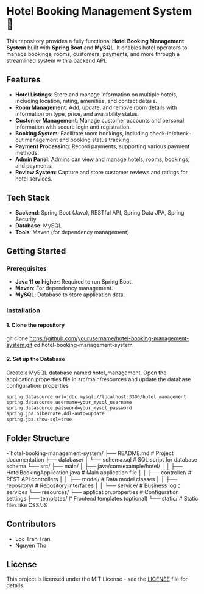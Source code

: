 # Hotel Booking Management System 🏨

This repository provides a fully functional **Hotel Booking Management System** built with **Spring Boot** and **MySQL**. It enables hotel operators to manage bookings, rooms, customers, payments, and more through a streamlined system with a backend API.

## Features

- **Hotel Listings**: Store and manage information on multiple hotels, including location, rating, amenities, and contact details.
- **Room Management**: Add, update, and remove room details with information on type, price, and availability status.
- **Customer Management**: Manage customer accounts and personal information with secure login and registration.
- **Booking System**: Facilitate room bookings, including check-in/check-out management and booking status tracking.
- **Payment Processing**: Record payments, supporting various payment methods.
- **Admin Panel**: Admins can view and manage hotels, rooms, bookings, and payments.
- **Review System**: Capture and store customer reviews and ratings for hotel services.

## Tech Stack

- **Backend**: Spring Boot (Java), RESTful API, Spring Data JPA, Spring Security
- **Database**: MySQL
- **Tools**: Maven (for dependency management)

## Getting Started

### Prerequisites

- **Java 11 or higher**: Required to run Spring Boot.
- **Maven**: For dependency management.
- **MySQL**: Database to store application data.

### Installation

#### 1. Clone the repository
git clone https://github.com/yourusername/hotel-booking-management-system.git
cd hotel-booking-management-system

#### 2. Set up the Database
Create a MySQL database named hotel_management.
Open the application.properties file in src/main/resources and update the database configuration:
properties

```bash
spring.datasource.url=jdbc:mysql://localhost:3306/hotel_management
spring.datasource.username=your_mysql_username
spring.datasource.password=your_mysql_password
spring.jpa.hibernate.ddl-auto=update
spring.jpa.show-sql=true
```
## Folder Structure
-`hotel-booking-management-system/
├── README.md                        # Project documentation
├── database/
│   └── schema.sql                   # SQL script for database schema
└── src/
    ├── main/
    │   ├── java/com/example/hotel/
    │   │   ├── HotelBookingApplication.java  # Main application file
    │   │   ├── controller/                   # REST API controllers
    │   │   ├── model/                        # Data model classes
    │   │   ├── repository/                   # Repository interfaces
    │   │   └── service/                      # Business logic services
    └── resources/
        ├── application.properties            # Configuration settings
        ├── templates/                        # Frontend templates (optional)
        └── static/                           # Static files like CSS/JS


## Contributors

-  Loc Tran Tran
-  Nguyen Tho 


## License

This project is licensed under the MIT License - see the [LICENSE](LICENSE) file for details.

